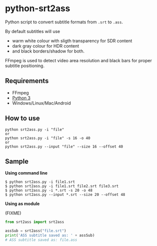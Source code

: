 # python-srt2ass

Python script to convert subtitle formats from `.srt` to `.ass`.

By default subtitles will use
- warm white colour with sligth transparency for SDR content
- dark gray colour for HDR content
- and black borders/shadow for both.

FFmpeg is used to detect video area resolution and black bars for proper subtitle positioning.

## Requirements

- FFmpeg
- [Python 3](https://www.python.org/downloads/)
- Windows/Linux/Mac/Android

## How to use

```
python srt2ass.py -i "file"
or
python srt2ass.py -i "file" -s 16 -o 40
or
python srt2ass.py --input "file" --size 16 --offset 40
```

## Sample

**Using command line**

```shell
$ python srt2ass.py -i file1.srt
$ python srt2ass.py -i file1.srt file2.srt file3.srt
$ python srt2ass.py -i *.srt -s 20 -o 48
$ python srt2ass.py --input *.srt --size 20 --offset 48
```

**Using as module**

(FIXME)

```python
from srt2ass import srt2ass

assSub = srt2ass("file.srt")
print('ASS subtitle saved as: ' + assSub)
# ASS subtitle saved as: file.ass
```

